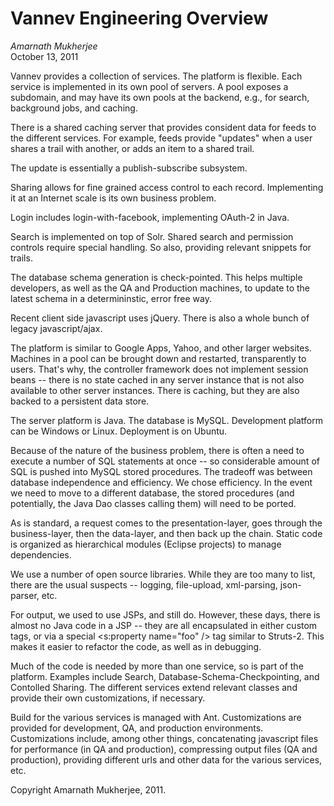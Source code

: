 

# Vannev Engineering Overview

*Amarnath Mukherjee*  
October 13, 2011

Vannev provides a collection of services. The platform is flexible. Each service is implemented in its own pool of servers. A pool exposes a subdomain, and may have its own pools at the backend, e.g., for search, background jobs, and caching.

There is a shared caching server that provides consident data for feeds to the different services. For example, feeds provide "updates" when a user shares a trail with another, or adds an item to a shared trail.

The update is essentially a publish-subscribe subsystem.

Sharing allows for fine grained access control to each record. Implementing it at an Internet scale is its own business problem.

Login includes login-with-facebook, implementing OAuth-2 in Java.

Search is implemented on top of Solr. Shared search and permission controls require special handling. So also, providing relevant snippets for trails.

The database schema generation is check-pointed. This helps multiple developers, as well as the QA and Production machines, to update to the latest schema in a determininstic, error free way.

Recent client side javascript uses jQuery. There is also a whole bunch of legacy javascript/ajax.

The platform is similar to Google Apps, Yahoo, and other larger websites. Machines in a pool can be brought down and restarted, transparently to users. That's why, the controller framework does not implement session beans -- there is no state cached in any server instance that is not also available to other server instances. There is caching, but they are also backed to a persistent data store.

The server platform is Java. The database is MySQL. Development platform can be Windows or Linux. Deployment is on Ubuntu.

Because of the nature of the business problem, there is often a need to execute a number of SQL statements at once -- so considerable amount of SQL is pushed into MySQL stored procedures. The tradeoff was between database independence and efficiency. We chose efficiency. In the event we need to move to a different database, the stored procedures (and potentially, the Java Dao classes calling them) will need to be ported.

As is standard, a request comes to the presentation-layer, goes through the business-layer, then the data-layer, and then back up the chain. Static code is organized as hierarchical modules (Eclipse projects) to manage dependencies. 

We use a number of open source libraries. While they are too many to list, there are the usual suspects -- logging, file-upload, xml-parsing, json-parser, etc.

For output, we used to use JSPs, and still do. However, these days, there is almost no Java code in a JSP -- they are all encapsulated in either custom tags, or via a special <s:property name="foo" /> tag similar to Struts-2. This makes it easier to refactor the code, as well as in debugging. 

Much of the code is needed by more than one service, so is part of the platform. Examples include Search, Database-Schema-Checkpointing, and Contolled Sharing. The different services extend relevant classes and provide their own customizations, if  necessary.

Build for the various services is managed with Ant. Customizations are provided for development, QA, and production environments. Customizations include, among other things, concatenating javascript files for performance (in QA and production), compressing output files (QA and production), providing different urls and other data for the various services, etc.



Copyright Amarnath Mukherjee, 2011.